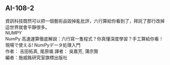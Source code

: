 ## AI-108-2
資訊科技既然可以把一個藝術品毀掉亂批評，六行算給你看到了，拜託了那行改掉這世界就會平靜很多。  
NUMPY  
NumPy 高速運算徹底解說：六行寫一隻程式？你真懂深度學習？手工算給你看！  
現場で使える! NumPyデータ処理入門  
作者： 吉田拓真, 尾原颯   譯者： 吳嘉芳, 蒲宗賢  
編者：施威銘研究室旗標出版社   
